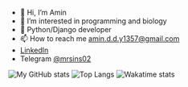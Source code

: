 - 👋 Hi, I’m Amin
- 👀 I’m interested in programming and biology
- 🌱 Python/Django developer
- 📫 How to reach me amin.d.d.y1357@gmail.com
- <a href="https://www.linkedin.com/in/amin-dehghan-dehnavi-69b620218/">LinkedIn</a>
- Telegram <a href="https://telegram.me/mrsins02/">@mrsins02</a>
<!---
mrsins02/mrsins02 is a ✨ special ✨ repository because its `README.md` (this file) appears on your GitHub profile.
You can click the Preview link to take a look at your changes.
--->

![My GitHub stats](https://github-readme-stats.vercel.app/api?username=mrsins02&count_private=true&show_icons=true&theme=noctis_minimus)
![Top Langs](https://github-readme-stats.vercel.app/api/top-langs/?username=anuraghazra&layout=pie&theme=noctis_minimus)
![Wakatime stats](https://github-readme-stats.vercel.app/api/wakatime?username=mrsins02)

